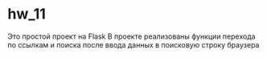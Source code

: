 # hw_11
Это простой проект на Flask
В проекте реализованы функции перехода по ссылкам и поиска после ввода данных в поисковую строку браузера
